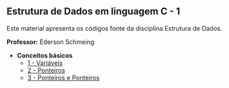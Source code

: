 ## Estrutura de Dados em linguagem C - 1

Este material apresenta os códigos fonte da disciplina Estrutura de Dados. 

**Professor:** Ederson Schmeing

- **Conceitos básicos**
  - [1 - Variáveis](https://github.com/edersonschmeing/estrutura-de-dados-em-c-1/tree/main/variaveis)
  - [2 - Ponteiros](https://github.com/edersonschmeing/estrutura-de-dados-em-c-1/tree/main/ponteiros)
  - [3 - Ponteiros e Ponteiros](https://github.com/edersonschmeing/estrutura-de-dados-em-c-1/tree/main/ponteiros-de-ponteiros)

<!-- - **Funções**

- **Tipos de Alocação de Memória**

- **Structs**

- **TAD - Tipos Abstratos de Dados** -->
